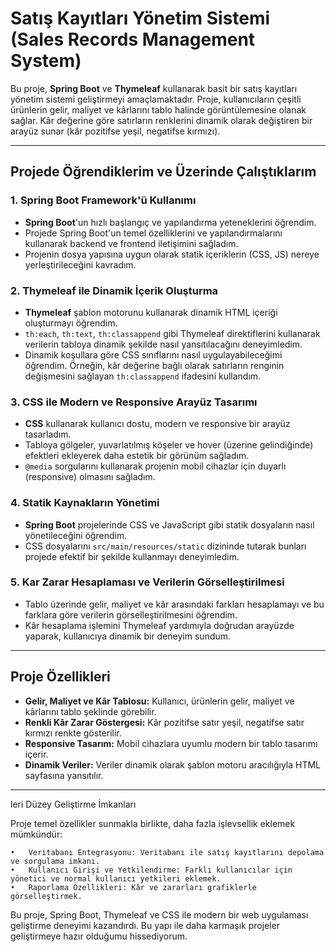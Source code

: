 # Satış Kayıtları Yönetim Sistemi (Sales Records Management System)

Bu proje, **Spring Boot** ve **Thymeleaf** kullanarak basit bir satış kayıtları yönetim sistemi geliştirmeyi amaçlamaktadır. Proje, kullanıcıların çeşitli ürünlerin gelir, maliyet ve kârlarını tablo halinde görüntülemesine olanak sağlar. Kâr değerine göre satırların renklerini dinamik olarak değiştiren bir arayüz sunar (kâr pozitifse yeşil, negatifse kırmızı).

---

## Projede Öğrendiklerim ve Üzerinde Çalıştıklarım

### 1. Spring Boot Framework'ü Kullanımı
- **Spring Boot**'un hızlı başlangıç ve yapılandırma yeteneklerini öğrendim.
- Projede Spring Boot'un temel özelliklerini ve yapılandırmalarını kullanarak backend ve frontend iletişimini sağladım.
- Projenin dosya yapısına uygun olarak statik içeriklerin (CSS, JS) nereye yerleştirileceğini kavradım.

### 2. Thymeleaf ile Dinamik İçerik Oluşturma
- **Thymeleaf** şablon motorunu kullanarak dinamik HTML içeriği oluşturmayı öğrendim.
- `th:each`, `th:text`, `th:classappend` gibi Thymeleaf direktiflerini kullanarak verilerin tabloya dinamik şekilde nasıl yansıtılacağını deneyimledim.
- Dinamik koşullara göre CSS sınıflarını nasıl uygulayabileceğimi öğrendim. Örneğin, kâr değerine bağlı olarak satırların renginin değişmesini sağlayan `th:classappend` ifadesini kullandım.

### 3. CSS ile Modern ve Responsive Arayüz Tasarımı
- **CSS** kullanarak kullanıcı dostu, modern ve responsive bir arayüz tasarladım.
- Tabloya gölgeler, yuvarlatılmış köşeler ve hover (üzerine gelindiğinde) efektleri ekleyerek daha estetik bir görünüm sağladım.
- `@media` sorgularını kullanarak projenin mobil cihazlar için duyarlı (responsive) olmasını sağladım.

### 4. Statik Kaynakların Yönetimi
- **Spring Boot** projelerinde CSS ve JavaScript gibi statik dosyaların nasıl yönetileceğini öğrendim.
- CSS dosyalarını `src/main/resources/static` dizininde tutarak bunları projede efektif bir şekilde kullanmayı deneyimledim.

### 5. Kar Zarar Hesaplaması ve Verilerin Görselleştirilmesi
- Tablo üzerinde gelir, maliyet ve kâr arasındaki farkları hesaplamayı ve bu farklara göre verilerin görselleştirilmesini öğrendim.
- Kâr hesaplama işlemini Thymeleaf yardımıyla doğrudan arayüzde yaparak, kullanıcıya dinamik bir deneyim sundum.

---

## Proje Özellikleri

- **Gelir, Maliyet ve Kâr Tablosu:** Kullanıcı, ürünlerin gelir, maliyet ve kârlarını tablo şeklinde görebilir.
- **Renkli Kâr Zarar Göstergesi:** Kâr pozitifse satır yeşil, negatifse satır kırmızı renkte gösterilir.
- **Responsive Tasarım:** Mobil cihazlara uyumlu modern bir tablo tasarımı içerir.
- **Dinamik Veriler:** Veriler dinamik olarak şablon motoru aracılığıyla HTML sayfasına yansıtılır.

---

leri Düzey Geliştirme İmkanları

Proje temel özellikler sunmakla birlikte, daha fazla işlevsellik eklemek mümkündür:

	•	Veritabanı Entegrasyonu: Veritabanı ile satış kayıtlarını depolama ve sorgulama imkanı.
	•	Kullanıcı Girişi ve Yetkilendirme: Farklı kullanıcılar için yönetici ve normal kullanıcı yetkileri eklemek.
	•	Raporlama Özellikleri: Kâr ve zararları grafiklerle görselleştirmek.

Bu proje, Spring Boot, Thymeleaf ve CSS ile modern bir web uygulaması geliştirme deneyimi kazandırdı. Bu yapı ile daha karmaşık projeler geliştirmeye hazır olduğumu hissediyorum.
